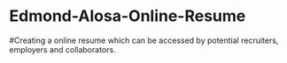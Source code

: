 # Edmond-Alosa-Online-Resume
#Creating a online resume which can be accessed by potential recruiters, employers and collaborators.